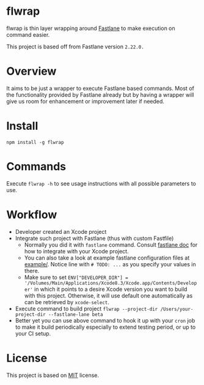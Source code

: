 # flwrap
flwrap is thin layer wrapping around [Fastlane](https://github.com/fastlane/fastlane) to make execution on command easier.

This project is based off from Fastlane version `2.22.0.`

# Overview

It aims to be just a wrapper to execute Fastlane based commands. Most of the functionality provided by Fastlane already but by having a wrapper will give us room for enhancement or improvement later if needed.

# Install

`npm install -g flwrap`

# Commands

Execute `flwrap -h` to see usage instructions with all possible parameters to use.

# Workflow

* Developer created an Xcode project
* Integrate such project with Fastlane (thus with custom Fastfile)
	* Normally you did it with `fastlane` command. Consult [fastlane doc](https://docs.fastlane.tools/) for how to integrate with your Xcode project.
	* You can also take a look at example fastlane configuration files at [example/](https://github.com/haxpor/flwrap/tree/master/example). Notice line with `# TODO: ...` as you specify your values in there.
	* Make sure to set `ENV["DEVELOPER_DIR"] = '/Volumes/Main/Applications/Xcode8.3/Xcode.app/Contents/Developer'` in which it points to a desire Xcode version you want to build with this project. Otherwise, it will use default one automatically as can be retrieved by `xcode-select`.
* Execute command to build project `flwrap --project-dir /Users/your-project-dir --fastlane-lane beta`
* Better yet you can use above command to hook it up with your `cron` job to make it build periodically especially to extend testing period, or up to your CI setup.

# License
This project is based on [MIT](https://github.com/haxpor/flwrap/blob/master/LICENSE) license.
